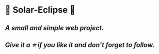 # 🌠 Solar-Eclipse 🌠
## *A small and simple web project.*

*Give it a :star: if you like it and don't forget to follow.*
---
